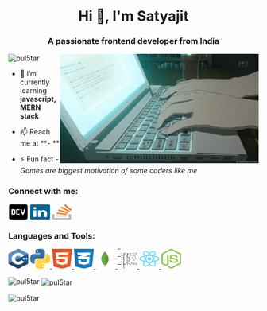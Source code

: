 <h1 align="center">Hi 👋, I'm Satyajit</h1>
<h3 align="center">A passionate frontend developer from India</h3>

<img align="right" alt="coding" width="400" src="/animesher.com_code-computer-html-197855.gif">

<p align="left"> <img src="https://komarev.com/ghpvc/?username=pul5tar&label=Profile%20views&color=0e75b6&style=flat"
        alt="pul5tar" /> </p>

- 🌱 I’m currently learning **javascript, MERN stack**

- 📫 Reach me at **- **

- ⚡ Fun fact *- *Games are biggest motivation of some coders like me**

<h3 align="left">Connect with me:</h3>
<p align="left">
    <a href="https://app.daily.dev/PuL5Tar" target="blank"><img align="center" src="/Social-svgs/devto.svg"
            alt="daily.dev" height="30" width="40" /></a>
    <a href="https://www.linkedin.com/in/satyajit-nayak-42b8a01a1
    " target="blank"><img align="center" src="/Social-svgs/linkedin-icon-2.svg" alt="linkedin" height="30"
            width="40" /></a>
    <a href="https://stackoverflow.com/users/16443462/pul5tar" target="blank"><img align="center"
            src="/Social-svgs/stack-overflow.svg" alt="stackoverflow" height="30" width="40" /></a>
</p>

<h3 align="left">Languages and Tools:</h3>
<p align="left">
    <a href="https://www.w3schools.com/cpp/" target="_blank" rel="noreferrer">
        <img src="./Language-svgs/cpp.svg" alt="cplusplus" width="40" height="40" /></a>
    <a href="/Language-svgs/python-5.svg" alt="python" width="40" height="40">
        <img src="./Language-svgs/python-5.svg" alt="nodejs" width="40" height="40" /> </a>
    <a href="https://firebase.google.com/" target="_blank" rel="noreferrer">
        <img src="./Language-svgs/html-1.svg" alt="html5" width="40" height="40" /> </a>
    <a href="https://www.w3schools.com/css/" target="_blank" rel="noreferrer">
        <img src="./Language-svgs/css-3.svg" alt="css3" width="40" height="40" /> </a>
    <a href="https://www.mongodb.com/" target="_blank" rel="noreferrer">
        <img src="./Language-svgs/mongodb-icon-1.svg" alt="mongodb" width="40" height="40" /> </a>
    <a href="https://expressjs.com" target="_blank" rel="noreferrer">
        <img src="./Language-svgs/express-109.svg" alt="express" width="40" height="40" /> </a>
    <a href="https://reactjs.org/" target="_blank" rel="noreferrer">
        <img src="./Language-svgs/react-2.svg" alt="react" width="40" height="40" /> </a>
    <a href="https://nodejs.org" target="_blank" rel="noreferrer">
        <img src="./Language-svgs/nodejs-icon.svg" alt="nodejs" width="40" height="40" /> </a>
</p>

<p><img align="left"
        src="https://github-readme-stats.vercel.app/api/top-langs?username=pul5tar&show_icons=true&locale=en&layout=compact"
        alt="pul5tar" /></p>

<p>&nbsp;<img align="center" src="https://github-readme-stats.vercel.app/api?username=pul5tar&show_icons=true&locale=en"
        alt="pul5tar" /></p>

<p><img align="center" src="https://github-readme-streak-stats.herokuapp.com/?user=pul5tar&" alt="pul5tar" /></p>
